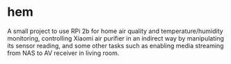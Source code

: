 # hem
A small project to use RPi 2b for home air quality and temperature/humidity monitoring, controlling Xiaomi air purifier in an indirect way by manipulating its sensor reading, and some other tasks such as enabling media streaming from NAS to AV receiver in living room.
